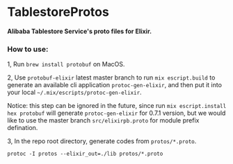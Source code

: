 # TablestoreProtos

**Alibaba Tablestore Service's proto files for Elixir.**

### How to use:

1, Run `brew install protobuf` on MacOS.

2, Use `protobuf-elixir` latest master branch to run `mix escript.build` to generate an available cli application `protoc-gen-elixir`, and then put it into your local `~/.mix/escripts/protoc-gen-elixir`. 

Notice: this step can be ignored in the future, since run `mix escript.install hex protobuf` will generate `protoc-gen-elixir` for 0.7.1 version, but we would like to use the master branch `src/elixirpb.proto` for module prefix defination.

3, In the repo root directory, generate codes from `protos/*.proto`.

```
protoc -I protos --elixir_out=./lib protos/*.proto
```
